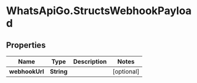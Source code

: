 # WhatsApiGo.StructsWebhookPayload

## Properties

Name | Type | Description | Notes
------------ | ------------- | ------------- | -------------
**webhookUrl** | **String** |  | [optional] 


